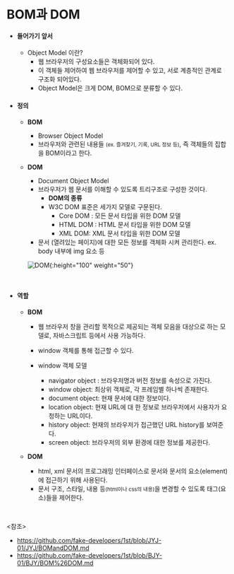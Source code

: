 
# BOM과 DOM

- #### 들어가기 앞서
  - Object Model 이란?
  	- 웹 브라우저의 구성요소들은 객체화되어 있다. 
  	- 이 객체들 제어하여 웹 브라우저를 제어할 수 있고, 서로 계층적인 관계로 구조화 되어있다.
  	- Object Model은 크게 DOM, BOM으로 분류할 수 있다.
      <br/>

- #### 정의
  - **BOM**
  	
  	- Browser Object Model
  	- 브라우저와 관련된 내용들 <small>(ex. 즐겨찾기, 기록, URL 정보 등)</small>, 즉 객체들의 집합을 BOM이라고 한다.
  	
  - **DOM**

    - Document Object Model
    - 브라우저가 웹 문서를 이해할 수 있도록 트리구조로 구성한 것이다.
	  - **DOM의 종류**
      - W3C DOM 표준은 세가지 모델로 구문된다.
        - Core DOM : 모든 문서 타입을 위한 DOM 모델
        - HTML DOM : HTML 문서 타입을 위한 DOM 모델
        - XML DOM: XML 문서 타입을 위한 DOM 모델
    - 문서 (열려있는 페이지)에 대한 모든 정보를 객체화 시켜 관리한다.
        ex. body 내부에 img 요소 등
    
    ![DOM](https://user-images.githubusercontent.com/61674527/103727230-2088a880-501e-11eb-8df2-8e9e4d752913.jpg){:height="100" weight="50"}
    
    
  
  <br/>
  
- #### 역할

  - **BOM**
  	- 웹 브라우저 창을 관리할 목적으로 제공되는 객체 모음을 대상으로 하는 모델로, 자바스크립트 등에서 사용 가능하다.
  	- window 객체를 통해 접근할 수 있다.
  	
  	- window 객체 모델
  	  - navigator object : 브라우저명과 버전 정보를 속성으로 가진다.
  	  - window object: 최상위 객체로, 각 프레임별 하나씩 존재한다.
  	  - document object: 현재 문서에 대한 정보이다.
  	  - location object: 현재 URL에 대 한 정보로 브라우저에서 사용자가 요청하는 URL이다.
  	  - history object: 현재의 브라우저가 접근했던 URL history를 보여준다.
  	  - screen object: 브라우저의 외부 환경에 대한 정보를 제공한다.
  	
  - **DOM**
  	- html, xml 문서의 프로그래밍 인터페이스로 문서와 문서의 요소(element)에 접근하기 위해 사용된다.
  	- 문서 구조, 스타일, 내용 등<small>(html이나 css의 내용)</small>을 변경할 수 있도록 태그(요소)들을 제어한다.

<br/>

<참조>

- <https://github.com/fake-developers/1st/blob/JYJ-01/JYJ/BOMandDOM.md>
- <https://github.com/fake-developers/1st/blob/BJY-01/BJY/BOM%26DOM.md>
